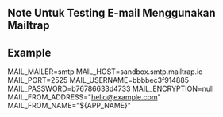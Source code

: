 ## Note Untuk Testing E-mail Menggunakan Mailtrap

## Example

MAIL_MAILER=smtp
MAIL_HOST=sandbox.smtp.mailtrap.io
MAIL_PORT=2525
MAIL_USERNAME=bbbbec3f914885
MAIL_PASSWORD=b76786633d4733
MAIL_ENCRYPTION=null
MAIL_FROM_ADDRESS="hello@example.com"
MAIL_FROM_NAME="${APP_NAME}"

